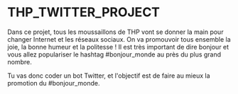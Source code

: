 # THP_TWITTER_PROJECT

Dans ce projet, tous les moussaillons de THP vont se donner la main pour changer Internet et les réseaux sociaux. On va promouvoir tous ensemble la joie, la bonne humeur et la politesse ! Il est très important de dire bonjour et vous allez populariser le hashtag #bonjour_monde au près du plus grand nombre.

Tu vas donc coder un bot Twitter, et l'objectif est de faire au mieux la promotion du #bonjour_monde.
